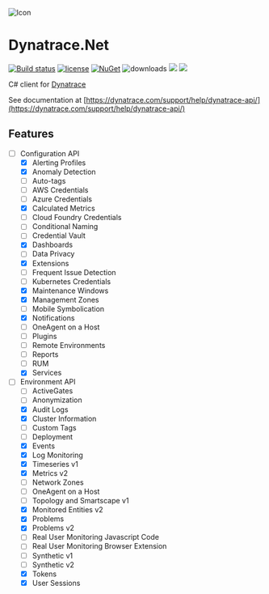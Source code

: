 ![Icon](https://i.imgur.com/qMwX65s.jpg)
# Dynatrace.Net 
[![Build status](https://ci.appveyor.com/api/projects/status/580qa5qts41o6fv7?svg=true)](https://ci.appveyor.com/project/lvermeulen/dynatrace-net)
 [![license](https://img.shields.io/github/license/lvermeulen/Dynatrace.Net.svg?maxAge=2592000)](https://github.com/lvermeulen/Dynatrace.Net/blob/master/LICENSE)
 [![NuGet](https://img.shields.io/nuget/vpre/Api.Dynatrace.Net.svg?maxAge=2592000)](https://www.nuget.org/packages/Api.Dynatrace.Net/)
 ![downloads](https://img.shields.io/nuget/dt/Api.Dynatrace.Net)
 ![](https://img.shields.io/badge/.net-4.5.2-yellowgreen.svg) ![](https://img.shields.io/badge/netstandard-1.4-yellowgreen.svg)

C# client for [Dynatrace](https://dynatrace.com/)

See documentation at [https://dynatrace.com/support/help/dynatrace-api/](https://dynatrace.com/support/help/dynatrace-api/)

## Features
* [ ] Configuration API
  * [X] Alerting Profiles
  * [X] Anomaly Detection
  * [ ] Auto-tags
  * [ ] AWS Credentials
  * [ ] Azure Credentials
  * [X] Calculated Metrics
  * [ ] Cloud Foundry Credentials
  * [ ] Conditional Naming
  * [ ] Credential Vault
  * [X] Dashboards
  * [ ] Data Privacy
  * [X] Extensions
  * [ ] Frequent Issue Detection
  * [ ] Kubernetes Credentials
  * [X] Maintenance Windows
  * [X] Management Zones
  * [ ] Mobile Symbolication
  * [X] Notifications
  * [ ] OneAgent on a Host
  * [ ] Plugins
  * [ ] Remote Environments
  * [ ] Reports
  * [ ] RUM
  * [X] Services
* [ ] Environment API
  * [ ] ActiveGates
  * [ ] Anonymization
  * [X] Audit Logs
  * [X] Cluster Information
  * [ ] Custom Tags
  * [ ] Deployment
  * [X] Events
  * [X] Log Monitoring
  * [X] Timeseries v1
  * [X] Metrics v2
  * [ ] Network Zones
  * [ ] OneAgent on a Host
  * [ ] Topology and Smartscape v1
  * [X] Monitored Entities v2
  * [X] Problems
  * [X] Problems v2
  * [ ] Real User Monitoring Javascript Code
  * [ ] Real User Monitoring Browser Extension
  * [ ] Synthetic v1
  * [ ] Synthetic v2
  * [X] Tokens
  * [X] User Sessions
